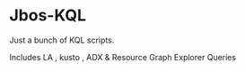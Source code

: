 # Jbos-KQL
Just a bunch of KQL scripts.

Includes LA , kusto , ADX & Resource Graph Explorer Queries
